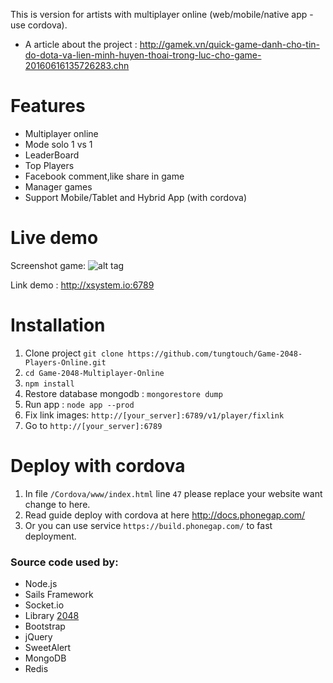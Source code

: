 This is version for artists with multiplayer online (web/mobile/native app - use cordova).

- A article about the project : http://gamek.vn/quick-game-danh-cho-tin-do-dota-va-lien-minh-huyen-thoai-trong-luc-cho-game-20160616135726283.chn

# Features
- Multiplayer online
- Mode solo 1 vs 1
- LeaderBoard
- Top Players
- Facebook comment,like share in game
- Manager games
- Support Mobile/Tablet and Hybrid App (with cordova)

# Live demo

Screenshot game:
![alt tag](./screenshot.jpg)

Link demo : http://xsystem.io:6789

# Installation

1. Clone project `git clone https://github.com/tungtouch/Game-2048-Players-Online.git`
2. `cd Game-2048-Multiplayer-Online`
3. `npm install`
4. Restore database mongodb : `mongorestore dump`
5. Run app : `node app --prod`
6. Fix link images: `http://[your_server]:6789/v1/player/fixlink`
7. Go to `http://[your_server]:6789`

# Deploy with cordova

1. In file `/Cordova/www/index.html` line `47` please replace your website want change to here.
2. Read guide deploy with cordova at here http://docs.phonegap.com/
3. Or you can use service `https://build.phonegap.com/` to fast deployment.

### Source code used by:
- Node.js
- Sails Framework
- Socket.io
- Library [2048](https://github.com/gabrielecirulli/2048)
- Bootstrap
- jQuery
- SweetAlert
- MongoDB
- Redis

